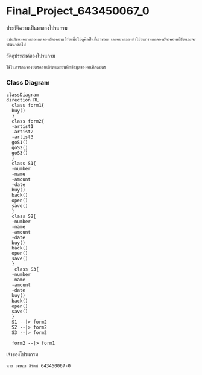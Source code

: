 # Final_Project_643450067_0
ประวัติความเป็นมาของโปรแกรม
```
สมัยมัธยมอยากลองกดจองบัตรคอนเสิร์ตเพื่อไปดูศิลปินที่เราชอบ เลยอยากลองทำโปรแกรมกดจองบัตรคอนเสิร์ตและจะพัฒนาต่อไป
```
วัตถุประสงค์ของโปรแกรม
```
ใช้ในการกดจองบัตรคอนเสิร์ตและบันทึกข้อมูลของคนที่กดบัตร
```
### Class Diagram
```mermaid
classDiagram
direction RL
  class form1{
  buy()
  }
  class form2{
  -artist1
  -artist2
  -artist3
  goS1()
  goS2()
  goS3()
  }
  class S1{
  -number
  -name
  -amount
  -date
  buy()
  back()
  open()
  save()
  }
  class S2{
  -number
  -name
  -amount
  -date
  buy()
  back()
  open()
  save()
  }
   class S3{
  -number
  -name
  -amount
  -date
  buy()
  back()
  open()
  save()
  }
  S1 --|> form2
  S2 --|> form2
  S3 --|> form2
  
  form2 --|> form1
  ```
  เจ้าของโปรแกรม
  ```
  นาย เจษฎา ลีรัตน์ 643450067-0
